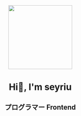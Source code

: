 <div class = "header" align= "center">
  <img src="https://media.giphy.com/media/xT1XH1NoZlqskNb2fu/giphy-downsized-large.gif" width="200" />
  <h1 align="center"> Hi👋, I'm seyriu </h1>
  <h2 align="center"> プログラマー Frontend </h2>
</div>





